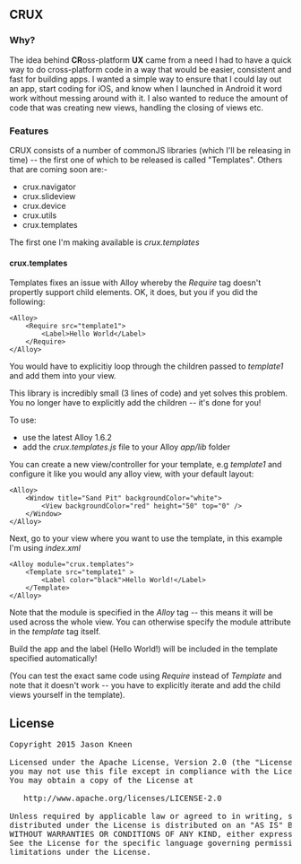 ## CRUX

### Why?

The idea behind **CR**oss-platform **UX** came from a need I had to have a quick way to do cross-platform code in a way that would be easier, consistent and fast for building apps. I wanted a simple way to ensure that I could lay out an app, start coding for iOS, and know when I launched in Android it word work without messing around with it. I also wanted to reduce the amount of code that was creating new views, handling the closing of views etc.

### Features

CRUX consists of a number of commonJS libraries (which I'll be releasing in time) -- the first one of which to be released is called "Templates". Others that are coming soon are:-

* crux.navigator
* crux.slideview
* crux.device
* crux.utils
* crux.templates

The first one I'm making available is *crux.templates*

#### crux.templates

Templates fixes an issue with Alloy whereby the *Require* tag doesn't propertly support child elements. OK, it does, but you if you did the following:

```
<Alloy>
	<Require src="template1">
		<Label>Hello World</Label>
	</Require>
</Alloy>
```

You would have to explicitiy loop through the children passed to *template1* and add them into your view.

This library is incredibly small (3 lines of code) and yet solves this problem. You no longer have to explicitly add the children -- it's done for you!

To use:

* use the latest Alloy 1.6.2
* add the *crux.templates.js* file to your Alloy *app/lib* folder

You can create a new view/controller for your template, e.g *template1* and configure it like you would any alloy view, with your default layout:

```
<Alloy>
    <Window title="Sand Pit" backgroundColor="white">
    	<View backgroundColor="red" height="50" top="0" />
    </Window>
</Alloy>
```

Next, go to your view where you want to use the template, in this example I'm using *index.xml*

```
<Alloy module="crux.templates">
    <Template src="template1" >
        <Label color="black">Hello World!</Label>
    </Template>
</Alloy>
```

Note that the module is specified in the *Alloy* tag -- this means it will be used across the whole view. You can otherwise specify the module attribute in the *template* tag itself.

Build the app and the label (Hello World!) will be included in the template specified automatically!

(You can test the exact same code using *Require* instead of *Template* and note that it doesn't work -- you have to explicitly iterate and add the child views yourself in the template).

## License

<pre>
Copyright 2015 Jason Kneen

Licensed under the Apache License, Version 2.0 (the "License");
you may not use this file except in compliance with the License.
You may obtain a copy of the License at

   http://www.apache.org/licenses/LICENSE-2.0

Unless required by applicable law or agreed to in writing, software
distributed under the License is distributed on an "AS IS" BASIS,
WITHOUT WARRANTIES OR CONDITIONS OF ANY KIND, either express or implied.
See the License for the specific language governing permissions and
limitations under the License.
</pre>
